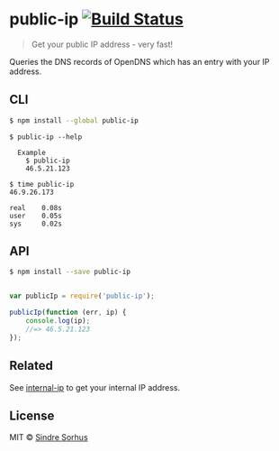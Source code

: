 # public-ip [![Build Status](https://travis-ci.org/sindresorhus/public-ip.svg?branch=master)](https://travis-ci.org/sindresorhus/public-ip)

> Get your public IP address - very fast!

Queries the DNS records of OpenDNS which has an entry with your IP address.


## CLI

```sh
$ npm install --global public-ip
```

```
$ public-ip --help

  Example
    $ public-ip
    46.5.21.123
```

```
$ time public-ip
46.9.26.173

real    0.08s
user    0.05s
sys     0.02s
```


## API

```sh
$ npm install --save public-ip
```

```js

var publicIp = require('public-ip');

publicIp(function (err, ip) {
	console.log(ip);
	//=> 46.5.21.123
});
```


## Related

See [internal-ip](https://github.com/sindresorhus/internal-ip) to get your internal IP address.


## License

MIT © [Sindre Sorhus](http://sindresorhus.com)
